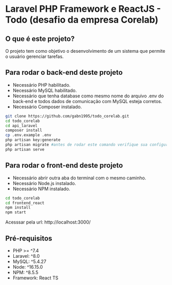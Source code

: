 # Laravel PHP Framework e ReactJS - Todo (desafio da empresa Corelab)


## O que é este projeto?
O projeto tem como objetivo o desenvolvimento de um sistema que permite o usuário gerenciar tarefas.

## Para rodar o back-end deste projeto
- Necessário PHP habilitado.
- Necessário MySQL habilitado.
- Necessário que tenha database como mesmo nome do arquivo .env do back-end e todos dados de comunicação com MySQL esteja corretos.
- Necessário Composer instalado.

```bash
git clone https://github.com/gabn1995/todo_corelab.git
cd todo_corelab
cd api_laravel
composer install
cp .env.example .env
php artisan key:generate
php artisan migrate #antes de rodar este comando verifique sua configuracao com banco em .env
php artisan serve
```

## Para rodar o front-end deste projeto
- Necessário abrir outra aba do terminal com o mesmo caminho.
- Necessário Node.js instalado.
- Necessário NPM instalado.

```bash
cd todo_corelab
cd frontend_react
npm install
npm start
```
Acesssar pela url: http://localhost:3000/

## Pré-requisitos
- PHP >= ^7.4
- Laravel: ^8.0
- MySQL: ^5.4.27
- Node: ^16.15.0
- NPM: ^8.5.5
- Framework: React TS